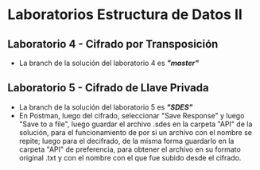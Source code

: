 # Laboratorios Estructura de Datos II
## Laboratorio 4 - Cifrado por Transposición
- La branch de la solución del laboratorio 4 es ***"master"***
## Laboratorio 5 - Cifrado de Llave Privada
- La branch de la solución del laboratorio 5 es ***"SDES"***
- En Postman, luego del cifrado, seleccionar "Save Response" y luego "Save to a file", luego guardar el archivo .sdes en la carpeta "API" de la solución, para el funcionamiento de por si un archivo con el nombre se repite; luego para el decifrado, de la misma forma guardarlo en la carpeta "API" de preferencia, para obtener el archivo en su formato original .txt y con el nombre con el que fue subido desde el cifrado.
